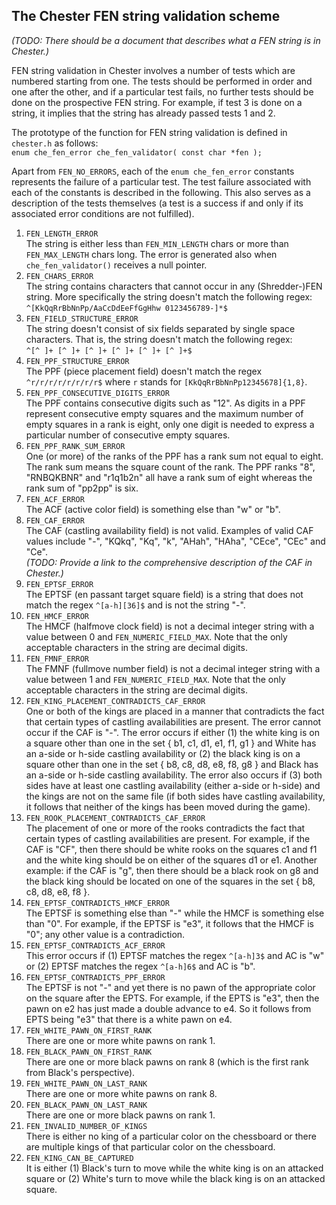 ## The Chester FEN string validation scheme

*(TODO: There should be a document that describes what a FEN string is in Chester.)*

FEN string validation in Chester involves a number of tests which are numbered starting from one. The tests should be performed in order and one after the other, and if a particular test fails, no further tests should be done on the prospective FEN string. For example, if test 3 is done on a string, it implies that the string has already passed tests 1 and 2.

The prototype of the function for FEN string validation is defined in `chester.h` as follows:  
`enum che_fen_error che_fen_validator( const char *fen );`

Apart from `FEN_NO_ERRORS`, each of the `enum che_fen_error` constants represents the failure of a particular test. The test failure associated with each of the constants is described in the following. This also serves as a description of the tests themselves (a test is a success if and only if its associated error conditions are not fulfilled).

1.  `FEN_LENGTH_ERROR`  
    The string is either less than `FEN_MIN_LENGTH` chars or more than
    `FEN_MAX_LENGTH` chars long. The error is generated also when
    `che_fen_validator()` receives a null pointer.
2.  `FEN_CHARS_ERROR`  
    The string contains characters that cannot occur in any (Shredder-)FEN string.
    More specifically the string doesn't match the following regex:  
    `^[KkQqRrBbNnPp/AaCcDdEeFfGgHhw 0123456789-]*$`
3.  `FEN_FIELD_STRUCTURE_ERROR`  
    The string doesn't consist of six fields separated by single space
    characters. That is, the string doesn't match the following regex:  
    `^[^ ]+ [^ ]+ [^ ]+ [^ ]+ [^ ]+ [^ ]+$`
4.  `FEN_PPF_STRUCTURE_ERROR`  
    The PPF (piece placement field) doesn't match the regex `^r/r/r/r/r/r/r/r$`
    where `r` stands for `[KkQqRrBbNnPp12345678]{1,8}`.
5.  `FEN_PPF_CONSECUTIVE_DIGITS_ERROR`  
    The PPF contains consecutive digits such as "12". As digits in a PPF
    represent consecutive empty squares and the maximum number of empty
    squares in a rank is eight, only one digit is needed to express a
    particular number of consecutive empty squares.
6.  `FEN_PPF_RANK_SUM_ERROR`  
    One (or more) of the ranks of the PPF has a rank sum not equal to eight.
    The rank sum means the square count of the rank. The PPF ranks "8", "RNBQKBNR"
    and "r1q1b2n" all have a rank sum of eight whereas the rank sum of "pp2pp" is six.
7.  `FEN_ACF_ERROR`  
    The ACF (active color field) is something else than "w" or "b".
8.  `FEN_CAF_ERROR`  
    The CAF (castling availability field) is not valid. Examples of valid CAF
    values include "-", "KQkq", "Kq", "k", "AHah", "HAha", "CEce", "CEc" and "Ce".  
    *(TODO: Provide a link to the comprehensive description of the CAF in Chester.)*
9.  `FEN_EPTSF_ERROR`  
    The EPTSF (en passant target square field) is a string that does not match
    the regex `^[a-h][36]$` and is not the string "-".
10. `FEN_HMCF_ERROR`  
    The HMCF (halfmove clock field) is not a decimal integer string with a value
    between 0 and `FEN_NUMERIC_FIELD_MAX`. Note that the only acceptable characters
    in the string are decimal digits.
11. `FEN_FMNF_ERROR`  
    The FMNF (fullmove number field) is not a decimal integer string with a value
    between 1 and `FEN_NUMERIC_FIELD_MAX`. Note that the only acceptable characters
    in the string are decimal digits.
12. `FEN_KING_PLACEMENT_CONTRADICTS_CAF_ERROR`  
    One or both of the kings are placed in a manner that contradicts the fact that
    certain types of castling availabilities are present. The error cannot occur if
    the CAF is "-". The error occurs if either (1) the white king is on a square other
    than one in the set { b1, c1, d1, e1, f1, g1 } and White has an a-side or h-side
    castling availability or (2) the black king is on a square other than one in the
    set { b8, c8, d8, e8, f8, g8 } and Black has an a-side or h-side castling
    availability. The error also occurs if (3) both sides have at least one castling
    availability (either a-side or h-side) and the kings are not on the same file
    (if both sides have castling availability, it follows that neither of the kings
    has been moved during the game).
13. `FEN_ROOK_PLACEMENT_CONTRADICTS_CAF_ERROR`  
	The placement of one or more of the rooks contradicts the fact that certain
	types of castling availabilities are present. For example, if the CAF is "CF",
	then there should be white rooks on the squares c1 and f1 and the white king
	should be on either of the squares d1 or e1. Another example: if the CAF is "g",
	then there should be a black rook on g8 and the black king should be located on
	one of the squares in the set { b8, c8, d8, e8, f8 }.
14. `FEN_EPTSF_CONTRADICTS_HMCF_ERROR`  
    The EPTSF is something else than "-" while the HMCF is something else than "0".
    For example, if the EPTSF is "e3", it follows that the HMCF is "0"; any other
    value is a contradiction.
15. `FEN_EPTSF_CONTRADICTS_ACF_ERROR`  
    This error occurs if (1) EPTSF matches the regex `^[a-h]3$` and
    AC is "w" or (2) EPTSF matches the regex `^[a-h]6$` and AC is "b".
16. `FEN_EPTSF_CONTRADICTS_PPF_ERROR`  
    The EPTSF is not "-" and yet there is no pawn of the appropriate color on the
    square after the EPTS. For example, if the EPTS is "e3", then the pawn on e2
    has just made a double advance to e4. So it follows from EPTS being "e3" that
    there is a white pawn on e4.
17. `FEN_WHITE_PAWN_ON_FIRST_RANK`  
    There are one or more white pawns on rank 1.
18. `FEN_BLACK_PAWN_ON_FIRST_RANK`  
    There are one or more black pawns on rank 8 (which is the first rank
    from Black's perspective).
19. `FEN_WHITE_PAWN_ON_LAST_RANK`  
    There are one or more white pawns on rank 8.
20. `FEN_BLACK_PAWN_ON_LAST_RANK`  
    There are one or more black pawns on rank 1.
21. `FEN_INVALID_NUMBER_OF_KINGS`  
    There is either no king of a particular color on the chessboard or there are
    multiple kings of that particular color on the chessboard.
22. `FEN_KING_CAN_BE_CAPTURED`  
    It is either (1) Black's turn to move while the white king is on an attacked
    square or (2) White's turn to move while the black king is on an attacked square.
